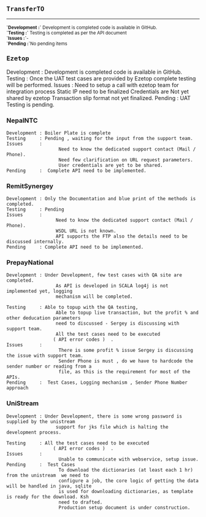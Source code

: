 <h3><pre>TransferTO</pre></h3>

***

<span>

<sub>
<b>`Development     :`</b>    Development is completed code is available in GitHub.
<br><b>`Testing     :`</b> </h6>Testing is completed as per the API document
<br><b>`Issues      :`</b></h6>-
<br><b>`Pending     :`</b></h6>No pending items
</sub>

<h3><pre>Ezetop</pre></h3>
  Development : Development is completed code is available in GitHub.
	Testing     : Once the UAT test cases are provided by Ezetop complete testing will be performed.
	Issues      :
                      Need to setup a call with ezetop team for integration process
                      Static IP need to be finalized
                      Credentials are Not yet shared by ezetop
                      Transaction slip format not yet finalized.
	Pending     :  UAT Testing is pending.

### NepalNTC
	Development : Boiler Plate is complete 
	Testing     : Pending , waiting for the input from the support team.
	Issues      :
                       Need to know the dedicated support contact (Mail / Phone).
                       Need few clarification on URL request parameters.
                       User credentials are yet to be shared.
	Pending     :  Complete API need to be implemented.

### RemitSynergey
	Development : Only the Documentation and blue print of the methods is completed.
	Testing     : Pending
	Issues      :
                      Need to know the dedicated support contact (Mail / Phone).
                      WSDL URL is not known.
                      API supports the FTP also the details need to be discussed internally.
	Pending     : Complete API need to be implemented.

### PrepayNational
	Development : Under Development, few test cases with QA site are completed.
                      As API is developed in SCALA log4j is not implemented yet, logging
                      mechanism will be completed.
                      
	Testing     : Able to topup with the QA testing,
                      Able to topup live transaction, but the profit % and other deducation parameters
                      need to discussed - Sergey is discussing with support team. 
                      All the test cases need to be executed
                     ( API error codes )  .
	Issues      :
                       There is some profit % issue Sergey is discussing the issue with support team.
                       Sender Phone is must , do we have to hardcode the sender number or reading from a                        
                       file, as this is the requirement for most of the APIs.
	Pending     :  Test Cases, Logging mechanism , Sender Phone Number approach

### UniStream
	Development : Under Development, there is some wrong password is supplied by the unistream
                      support for jks file which is halting the development process.
                      
	Testing     : All the test cases need to be executed
                     ( API error codes )  .
	Issues      :
                       Unable to communicate with webservice, setup issue.
	Pending     :  Test Cases
                       To download the dictionaries (at least each 1 hr) from the unistream  we need to  
                       configure a job, the core logic of getting the data will be handled in java, sqlite 
                       is used for downloading dictionaries, as template is ready for the download. Ksh 
                       need to drafted.
                       Production setup document is under construction.
